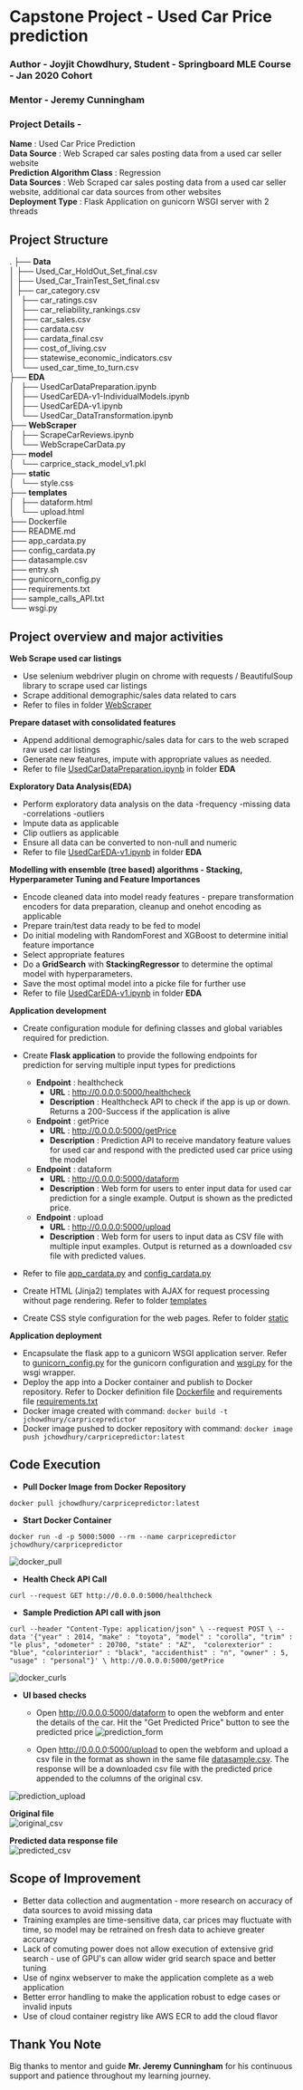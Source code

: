 # Capstone Project - Used Car Price prediction

### Author - Joyjit Chowdhury,  Student - Springboard MLE Course - Jan 2020 Cohort
### Mentor - Jeremy Cunningham

### Project Details - 
**Name**                              :  Used Car Price Prediction  
**Data Source**                       :  Web Scraped car sales posting data from a used car seller website  
**Prediction Algorithm Class**        :  Regression  
**Data Sources** :  Web Scraped car sales posting data from a used car seller website, additional car data sources from other websites  
**Deployment Type** :  Flask Application on gunicorn WSGI server with 2 threads  


## Project Structure

.
├── **Data**\
│   ├── Used_Car_HoldOut_Set_final.csv\
│   ├── Used_Car_TrainTest_Set_final.csv\
│   ├── car_category.csv\
│   ├── car_ratings.csv\
│   ├── car_reliability_rankings.csv\
│   ├── car_sales.csv\
│   ├── cardata.csv\
│   ├── cardata_final.csv\
│   ├── cost_of_living.csv\
│   ├── statewise_economic_indicators.csv\
│   └── used_car_time_to_turn.csv\
├── **EDA**\
│   ├── UsedCarDataPreparation.ipynb\
│   ├── UsedCarEDA-v1-IndividualModels.ipynb\
│   ├── UsedCarEDA-v1.ipynb\
│   └── UsedCar_DataTransformation.ipynb\
├── **WebScraper**\
│   ├── ScrapeCarReviews.ipynb\
│   └── WebScrapeCarData.py\
├── **model**\
│   └── carprice_stack_model_v1.pkl\
├── **static**\
│   └── style.css\
├── **templates**\
│   ├── dataform.html\
│   └── upload.html\
├── Dockerfile\
├── README.md\
├── app_cardata.py\
├── config_cardata.py\
├── datasample.csv\
├── entry.sh\
├── gunicorn_config.py\
├── requirements.txt\
├── sample_calls_API.txt\
└── wsgi.py



## Project overview and major activities

**Web Scrape used car listings**
- Use selenium webdriver plugin on chrome with requests / BeautifulSoup library to scrape used car listings
- Scrape additional demographic/sales data related to cars
- Refer to files in folder [WebScraper](https://github.com/jchowdhury82/Springboard_Capstone_UsedCar/tree/master/WebScraper)

**Prepare dataset with consolidated features**
- Append additional demographic/sales data for cars to the web scraped raw used car listings
- Generate new features, impute with appropriate values as needed.
- Refer to file [UsedCarDataPreparation.ipynb](https://github.com/jchowdhury82/Springboard_Capstone_UsedCar/blob/master/EDA/UsedCarDataPreparation.ipynb) in folder **EDA**

**Exploratory Data Analysis(EDA)**
- Perform exploratory data analysis on the data 
  -frequency
  -missing data
  -correlations
  -outliers
- Impute data as applicable
- Clip outliers as applicable
- Ensure all data can be converted to non-null and numeric
- Refer to file [UsedCarEDA-v1.ipynb](https://github.com/jchowdhury82/Springboard_Capstone_UsedCar/blob/master/EDA/UsedCarEDA-v1.ipynb) in folder **EDA**

**Modelling with ensemble (tree based) algorithms - Stacking, Hyperparameter Tuning and Feature Importances**
- Encode cleaned data into model ready features - prepare transformation encoders for data preparation, cleanup and onehot encoding as applicable
- Prepare train/test data ready to be fed to model
- Do initial modeling with RandomForest and XGBoost to determine initial feature importance
- Select appropriate features
- Do a **GridSearch** with **StackingRegressor** to determine the optimal model with hyperparameters.
- Save the most optimal model into a picke file for further use
- Refer to file [UsedCarEDA-v1.ipynb](https://github.com/jchowdhury82/Springboard_Capstone_UsedCar/blob/master/EDA/UsedCarEDA-v1.ipynb) in folder **EDA**


**Application development**
- Create configuration module for defining classes and global variables required for prediction.  
- Create **Flask application** to provide the following endpoints for prediction for serving multiple input types for predictions
  - **Endpoint** : healthcheck
    - **URL** : http://0.0.0.0:5000/healthcheck
    - **Description** : Healthcheck API to check if the app is up or down. Returns a 200-Success if the application is alive
  - **Endpoint** : getPrice
    - **URL** : http://0.0.0.0:5000/getPrice
    - **Description** : Prediction API to receive mandatory feature values for used car and respond with the predicted used car price using the model 
  - **Endpoint** : dataform
    - **URL** : http://0.0.0.0:5000/dataform
    - **Description** : Web form for users to enter input data for used car prediction for a single example. Output is shown as the predicted price.
  - **Endpoint** : upload
    - **URL** : http://0.0.0.0:5000/upload
    - **Description** : Web form for users to input data as CSV file with multiple input examples. Output is returned as a downloaded csv file with predicted values.

- Refer to file [app_cardata.py](https://github.com/jchowdhury82/Springboard_Capstone_UsedCar/blob/master/app_cardata.py) and [config_cardata.py](https://github.com/jchowdhury82/Springboard_Capstone_UsedCar/blob/master/config_cardata.py)
- Create HTML (Jinja2) templates with AJAX for request processing without page rendering.  Refer to folder [templates](https://github.com/jchowdhury82/Springboard_Capstone_UsedCar/tree/master/templates)
- Create CSS style configuration for the web pages.  Refer to folder [static](https://github.com/jchowdhury82/Springboard_Capstone_UsedCar/tree/master/static)


**Application deployment**
- Encapsulate the flask app to a gunicorn WSGI application server. Refer to [gunicorn_config.py](https://github.com/jchowdhury82/Springboard_Capstone_UsedCar/blob/master/gunicorn_config.py) for the gunicorn configuration and [wsgi.py](https://github.com/jchowdhury82/Springboard_Capstone_UsedCar/blob/master/wsgi.py) for the wsgi wrapper.
- Deploy the app into a Docker container and publish to Docker repository. Refer to Docker definition file [Dockerfile](https://github.com/jchowdhury82/Springboard_Capstone_UsedCar/blob/master/Dockerfile) and requirements file [requirements.txt](https://github.com/jchowdhury82/Springboard_Capstone_UsedCar/blob/master/requirements.txt)
- Docker image created with command: 
        `docker build -t jchowdhury/carpricepredictor` 
- Docker image pushed to docker repository with command: 
        `docker image push jchowdhury/carpricepredictor:latest` 


## Code Execution 

- **Pull Docker Image from Docker Repository**

`docker pull jchowdhury/carpricepredictor:latest`

- **Start Docker Container**

`docker run -d -p 5000:5000 --rm --name carpricepredictor jchowdhury/carpricepredictor`


![docker_pull](https://github.com/jchowdhury82/Springboard_Capstone_UsedCar/blob/master/images/docker_pull.png)

- **Health Check API Call**

`curl --request GET http://0.0.0.0:5000/healthcheck`

- **Sample Prediction API call with json**

`curl --header "Content-Type: application/json" \
--request POST \
--data '{"year" : 2014, "make" : "toyota", "model" : "corolla", "trim" : "le plus", "odometer" : 20700, "state" : "AZ",  "colorexterior" : "blue", "colorinterior" : "black", "accidenthist" : "n", "owner" : 5, "usage" : "personal"}' \
http://0.0.0.0:5000/getPrice`


![docker_curls](https://github.com/jchowdhury82/Springboard_Capstone_UsedCar/blob/master/images/sample_curls.png)


- **UI based checks**

  - Open http://0.0.0.0:5000/dataform to open the webform and enter the details of the car. Hit the "Get Predicted Price" button to see the predicted price
  ![prediction_form](https://github.com/jchowdhury82/Springboard_Capstone_UsedCar/blob/master/images/form_input.png)
  
  - Open http://0.0.0.0:5000/upload to open the webform and upload a csv file in the format as shown in the same file [datasample.csv](https://github.com/jchowdhury82/Springboard_Capstone_UsedCar/blob/master/datasample.csv).  The response will be a downloaded csv file with the predicted price appended to the columns of the original csv.
  
![prediction_upload](https://github.com/jchowdhury82/Springboard_Capstone_UsedCar/blob/master/images/file_input.png)

**Original file**\
![original_csv](https://github.com/jchowdhury82/Springboard_Capstone_UsedCar/blob/master/images/csv_input.png)

**Predicted data response file** \
![predicted_csv](https://github.com/jchowdhury82/Springboard_Capstone_UsedCar/blob/master/images/csv_predicted.png)



## Scope of Improvement

- Better data collection and augmentation - more research on accuracy of data sources to avoid missing data
- Training examples are time-sensitive data, car prices may fluctuate with time, so model may be retrained on fresh data to achieve greater accuracy
- Lack of comuting power does not allow execution of extensive grid search - use of GPU's can allow wider grid search space and better tuning
- Use of nginx webserver to make the application complete as a web application
- Better error handling to make the application robust to edge cases or invalid inputs
- Use of cloud container registry like AWS ECR to add the cloud flavor


## Thank You Note

Big thanks to mentor and guide **Mr. Jeremy Cunningham** for his continuous support and patience throughout my learning journey.
